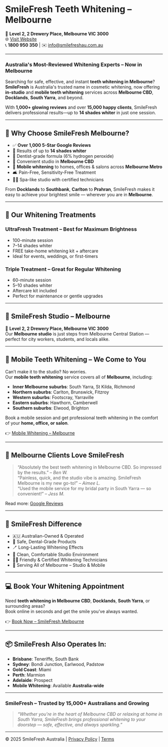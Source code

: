 # SmileFresh Teeth Whitening – Melbourne

📍 **Level 2, 2 Drewery Place, Melbourne VIC 3000**  
🌐 [Visit Website](https://smilefreshau.com.au/pages/melbourne-teeth-whitening-locations)  
📞 **1800 950 350** | ✉️ info@smilefreshau.com.au

---

### Australia's Most-Reviewed Whitening Experts – Now in Melbourne

Searching for safe, effective, and instant **teeth whitening in Melbourne**?  
**SmileFresh** is Australia's trusted name in cosmetic whitening, now offering **in-studio** and **mobile teeth whitening** services across **Melbourne CBD**, **Docklands**, **South Yarra**, and beyond.

With **1,000+ glowing reviews** and over **15,000 happy clients**, SmileFresh delivers professional results—up to **14 shades whiter** in just one session.

---

## 🌟 Why Choose SmileFresh Melbourne?

- ✅ **Over 1,000 5-Star Google Reviews**
- 💎 Results of up to **14 shades whiter**
- 🦷 Dentist-grade formula (6% hydrogen peroxide)
- 📍 Convenient studio in **Melbourne CBD**
- 🚗 **Mobile whitening** to homes, offices & salons across **Melbourne Metro**
- 🛋️ Pain-Free, Sensitivity-Free Treatment
- 🧖‍♀️ Spa-like studio with certified technicians

From **Docklands** to **Southbank**, **Carlton** to **Prahran**, SmileFresh makes it easy to achieve your brightest smile — wherever you are in **Melbourne**.

---

## 💎 Our Whitening Treatments

### UltraFresh Treatment – Best for Maximum Brightness  
- 100-minute session  
- 7–14 shades whiter  
- FREE take-home whitening kit + aftercare  
- Ideal for events, weddings, or first-timers

### Triple Treatment – Great for Regular Whitening  
- 60-minute session  
- 5–10 shades whiter  
- Aftercare kit included  
- Perfect for maintenance or gentle upgrades

---

## 📍 SmileFresh Studio – Melbourne

📌 **Level 2, 2 Drewery Place, Melbourne VIC 3000**  
Our **Melbourne studio** is just steps from Melbourne Central Station — perfect for city workers, students, and locals alike.

---

## 🚗 Mobile Teeth Whitening – We Come to You

Can’t make it to the studio? No worries.  
Our **mobile teeth whitening** service covers all of **Melbourne**, including:

- **Inner Melbourne suburbs**: South Yarra, St Kilda, Richmond  
- **Northern suburbs**: Carlton, Brunswick, Fitzroy  
- **Western suburbs**: Footscray, Yarraville  
- **Eastern suburbs**: Hawthorn, Camberwell  
- **Southern suburbs**: Elwood, Brighton

Book a mobile session and get professional teeth whitening in the comfort of your **home, office, or salon**.

👉 [Mobile Whitening – Melbourne](https://smilefreshau.com.au/pages/melbourne-mobile-teeth-whitening/)

---

## 💬 Melbourne Clients Love SmileFresh

> “Absolutely the best teeth whitening in Melbourne CBD. So impressed by the results.” – *Ben W.*  
> “Painless, quick, and the studio vibe is amazing. SmileFresh Melbourne is my new go-to!” – *Aimee L.*  
> “Used the mobile service for my bridal party in South Yarra — so convenient!” – *Jess M.*  

Read more: [Google Reviews](https://g.page/r/CZVsbvDWAm7nEBM/review)

---

## 🦷 SmileFresh Difference

- 🇦🇺 Australian-Owned & Operated  
- 🧪 Safe, Dental-Grade Products  
- 🪥 Long-Lasting Whitening Effects  
- 🧼 Clean, Comfortable Studio Environment  
- 🧑‍🔬 Friendly & Certified Whitening Technicians  
- 📍 Serving All of Melbourne – Studio & Mobile

---

## 💻 Book Your Whitening Appointment

Need **teeth whitening in Melbourne CBD**, **Docklands**, **South Yarra**, or surrounding areas?  
Book online in seconds and get the smile you’ve always wanted.

👉 [Book Now – SmileFresh Melbourne](https://smilefreshau.com.au/pages/melbourne-teeth-whitening-locations)

---

## 📦 SmileFresh Also Operates In:

- **Brisbane**: Teneriffe, South Bank  
- **Sydney**: Bondi Junction, Earlwood, Padstow  
- **Gold Coast**: Miami  
- **Perth**: Marmion  
- **Adelaide**: Prospect  
- **Mobile Whitening**: Available **Australia-wide**

---

### SmileFresh – Trusted by 15,000+ Australians and Growing

> _“Whether you're in the heart of Melbourne CBD or relaxing at home in South Yarra, SmileFresh brings professional whitening to your doorstep — safe, effective, and always sparkling.”_

---

© 2025 SmileFresh Australia | [Privacy Policy](https://smilefreshau.com.au/policies/privacy-policy) | [Terms](https://smilefreshau.com.au/policies/terms-of-service)
